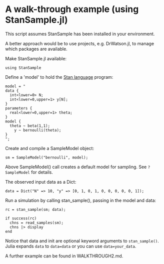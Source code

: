 # A walk-through example (using StanSample.jl)

This script assumes StanSample has been installed in your environment.

A better approach would be to use projects, e.g. DrWatson.jl, to manage which packages are available.

Make StanSample.jl available:
```
using StanSample
```

Define a 'model' to hold the [Stan language](https://mc-stan.org/docs/2_21/reference-manual/index.html) program:

```
model = "
data { 
  int<lower=0> N; 
  int<lower=0,upper=1> y[N];
} 
parameters {
  real<lower=0,upper=1> theta;
} 
model {
  theta ~ beta(1,1);
    y ~ bernoulli(theta);
}
";
```

Create and compile a SampleModel object:

```
sm = SampleModel("bernoulli", model);
```

Above SampleModel() call creates a default model for sampling. See `?SampleModel` for details.

The observed input data as a Dict:

```
data = Dict("N" => 10, "y" => [0, 1, 0, 1, 0, 0, 0, 0, 0, 1]);
```

Run a simulation by calling stan_sample(), passing in the model and data: 
```
rc = stan_sample(sm; data);

if success(rc)
  chns = read_samples(sm);
  chns |> display
end
```

Notice that data and init are optional keyword arguments to `stan_sample()`. Julia expands `data` to `data=data` or you can use `data=your_data`.

A further example can be found in WALKTHROUGH2.md.
